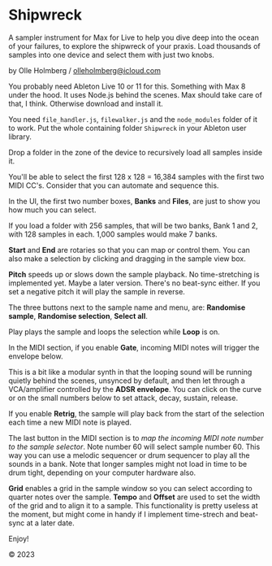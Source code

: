 # Shipwreck

A sampler instrument for Max for Live to help you dive deep into the ocean of your failures, to explore the shipwreck of your praxis. Load thousands of samples into one device and select them with just two knobs.

by Olle Holmberg / olleholmberg@icloud.com

You probably need Ableton Live 10 or 11 for this. Something with Max 8 under the hood. It uses Node.js behind the scenes. Max should take care of that, I think. Otherwise download and install it. 

You need `file_handler.js`, `filewalker.js` and the `node_modules` folder of it to work. Put the whole containing folder `Shipwreck` in your Ableton user library.

Drop a folder in the zone of the device to recursively load all samples inside it. 

You'll be able to select the first 128 x 128 = 16,384 samples with the first two MIDI CC's. Consider that you can automate and sequence this.

In the UI, the first two number boxes, **Banks** and **Files**, are just to show you how much you can select. 

If you load a folder with 256 samples, that will be two banks, Bank 1 and 2, with 128 samples in each. 1,000 samples would make 7 banks.

**Start** and **End** are rotaries so that you can map or control them. You can also make a selection by clicking and dragging in the sample view box.

**Pitch** speeds up or slows down the sample playback. No time-stretching is implemented yet. Maybe a later version. There's no beat-sync either. If you set a negative pitch it will play the sample in reverse. 

The three buttons next to the sample name and menu, are: **Randomise sample**, **Randomise selection**, **Select all**.

Play plays the sample and loops the selection while **Loop** is on.

In the MIDI section, if you enable **Gate**, incoming MIDI notes will trigger the envelope below. 

This is a bit like a modular synth in that the looping sound will be running quietly behind the scenes, unsynced by default, and then let through a VCA/amplifier controlled by the **ADSR envelope**. You can click on the curve or on the small numbers below to set attack, decay, sustain, release.

If you enable **Retrig**, the sample will play back from the start of the selection each time a new MIDI note is played.

The last button in the MIDI section is to *map the incoming MIDI note number to the sample selector*. Note number 60 will select sample number 60. This way you can use a melodic sequencer or drum sequencer to play all the sounds in a bank. Note that longer samples might not load in time to be drum tight, depending on your computer hardware also.

**Grid** enables a grid in the sample window so you can select according to quarter notes over the sample. **Tempo** and **Offset** are used to set the width of the grid and to align it to a sample. This functionality is pretty useless at the moment, but might come in handy if I implement time-strech and beat-sync at a later date.

Enjoy!

© 2023